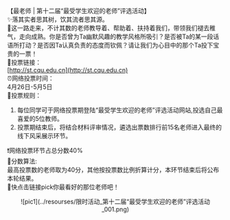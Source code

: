 【最老师 | 第十二届“最受学生欢迎的老师”评选活动】  
✨落其实者思其树，饮其流者思其源。  
🎊这一路走来，不计其数的老师教导着、帮助着、扶持着我们，带领我们褪去稚气，走向成熟。你是否曾为Ta幽默风趣的教学风格所吸引？是否被Ta的某一段话语所打动？是否因Ta认真负责的态度而钦佩？请让我们为心目中的那个Ta投下宝贵的一票！  
🔗投票链接：  
[http://st.cqu.edu.cn](http://st.cqu.edu.cn)  
⏰网络投票时间：  
4月26日-5月5日  
📙投票规则：  

1. 每位同学可于网络投票期登陆“最受学生欢迎的老师”评选活动网站,投选自己最喜爱的5位教师。  
2. 投票期结束后，将结合材料评审情况，遴选出票数排行前15名老师进入最终的线下风采展示环节。  

❗网络投票环节占总分数40%  
🎲分数算法:  
最高投票数的老师取为40分，其他按投票数比例折算计分，本环节结束后将公布本轮结果。  
🎉快点击链接pick你最看好的那位老师吧！  
<center>![pic1](../resourses/限时活动_第十二届“最受学生欢迎的老师”评选活动_001.png)</center>  